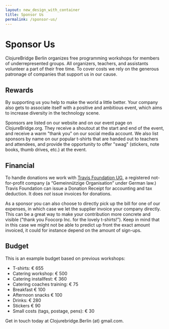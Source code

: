 ```yaml
---
layout: new_design_with_container
title: Sponsor Us
permalink: /sponsor-us/
---
```


# Sponsor Us

ClojureBridge Berlin organizes free programming workshops for members of
underrepresented groups. All organizers, teachers, and assistants volunteer a
part of their free time. To cover costs we rely on the generous patronage of
companies that support us in our cause.

## Rewards

By supporting us you help to make the world a little better. Your company also
gets to associate itself with a positive and ambitious event, which aims to
increase diversity in the technology scene.

Sponsors are listed on our website and on our event page on ClojureBridge.org.
They receive a shoutout at the start and end of the event, and receive a warm
"thank you" on our social media account. We also list sponsors by name on our
popular t-shirts that are handed out to teachers and attendees, and provide the
opportunity to offer "swag" (stickers, note books, thumb drives, etc.) at the
event.

## Financial

To handle donations we work with
[Travis Foundation UG](http://foundation.travis-ci.org/), a registered
not-for-profit company (a “Gemeinnützige Organisation” under German law.) Travis
Foundation can issue a Donation Receipt for accounting and tax deduction. It
does *not* issue invoices for donations.

As a sponsor you can also choose to directly pick up the bill for one of our
expenses, in which case we let the supplier invoice your company directly. This
can be a great way to make your contribution more concrete and visible ("thank
you Foocorp Inc. for the lovely t-shirts!"). Keep in mind that in this case we
might not be able to predict up front the exact amount invoiced, it could for
instance depend on the amount of sign-ups.

## Budget

This is an example budget based on previous workshops:

* T-shirts: € 655
* Catering workshop: € 500
* Catering installfest: € 360
* Catering coaches training: € 75
* Breakfast € 100
* Afternoon snacks € 100
* Drinks: € 280
* Stickers € 90
* Small costs (tags, postage, pens): € 30

Get in touch today at Clojurebridge.Berlin (at) gmail.com.
